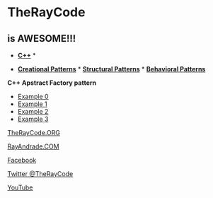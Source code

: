 # TheRayCode
## is AWESOME!!!

* **[C++](../README.md)** * 

* **[Creational Patterns](../../Creational/README.md)** * **[Structural Patterns](../../Structural/README.md)** * **[Behavioral Patterns](../../Behavioral/README.md)**


**C++ Apstract Factory pattern**

* [Example 0](./AF0/README.md)
* [Example 1](https://github.com/RayAndrade/TheRayCode/tree/main/CPP/Creational/AbstractFactory/AF1/)
* [Example 2](https://github.com/RayAndrade/TheRayCode/tree/main/CPP/Creational/AbstractFactory/AF2/)
* [Example 3](https://github.com/RayAndrade/TheRayCode/tree/main/CPP/Creational/AbstractFactory/AF3/README.md)


[TheRayCode.ORG](https://www.TheRayCode.org)

[RayAndrade.COM](https://www.RayAndrade.com)


[Facebook](https://www.facebook.com/TheRayCode/)

[Twitter @TheRayCode](https://www.twitter.com/TheRayCode/)

[YouTube](https://www.youtube.com/AndradeRay/)


